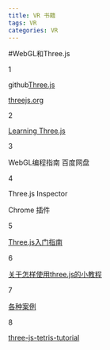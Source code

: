 ```yaml
---
title: VR 书籍
tags: VR
categories: VR
---
```




#WebGL和Three.js

1

github[Three.js](https://github.com/mrdoob/three.js/)

[threejs.org](http://threejs.org/)

2

[Learning Three.js](http://learningthreejs.com)

3

WebGL编程指南
百度网盘

4

Three.js Inspector

Chrome 插件

5

[Three.js入门指南](http://www.ituring.com.cn/article/58552?utm_source=qdan.me#/)

6

[关于怎样使用three.js的小教程](http://blog.csdn.net/wangyi_lin/article/details/7384191?utm_source=qdan.me#/)

7

[各种案例](http://void.hi-res.net/)

8

[three-js-tetris-tutorial](http://www.smashinglabs.pl/three-js-tetris-tutorial)